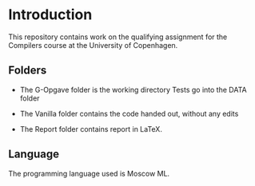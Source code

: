 # Introduction

This repository contains work on the qualifying assignment for the Compilers course at the University of Copenhagen.

## Folders ##

* The G-Opgave folder is the working directory 
	Tests go into the DATA folder

* The Vanilla folder contains the code handed out, without any edits

* The Report folder contains report in LaTeX.

## Language ##

The programming language used is Moscow ML.

